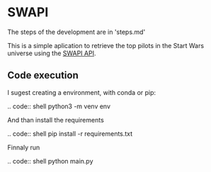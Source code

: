 # SWAPI
The steps of the development are in 'steps.md'

This is a simple aplication to retrieve the top pilots in the Start Wars universe using the [SWAPI API](https://swapi.co/).

## Code execution
I sugest creating a environment, with conda or pip:

.. code:: shell
    python3 -m venv env

And than install the requirements

.. code:: shell
    pip install -r requirements.txt

Finnaly run

.. code:: shell
    python main.py